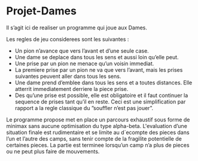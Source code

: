 # Projet-Dames

Il s’agit ici de realiser un programme qui joue aux Dames.

Les regles de jeu considerees sont les suivantes : 
  - Un pion n’avance que vers l’avant et d’une seule case. 
  - Une dame se deplace dans tous les sens et aussi loin qu’elle peut.
  - Une prise par un pion ne menace qu’un voisin immediat. 
  - La premiere prise par un pion ne va que vers l’avant, mais les prises suivantes peuvent aller dans tous les sens. 
  - Une dame prend d’emblee dans tous les sens et a toutes distances. Elle atterrit immediatement
    derriere la piece prise. 
  - Des qu’une prise est possible, elle est obligatoire et il faut continuer la sequence de prises tant qu’il en reste. 
    Ceci est une simplification par rapport a la regle classique du ”souffler n’est pas jouer”.
    
Le programme propose met en place un parcours exhaustif sous forme de minimax
sans aucune optimisation du type alpha-beta. L'evaluation d’une situation finale
est rudimentaire et se limite au d´ecompte des pieces dans l’un et l’autre des camps,
sans tenir compte de la fragilite potentielle de certaines pieces. La partie est terminee
lorsqu’un camp n’a plus de pieces ou ne peut plus faire de mouvements.
